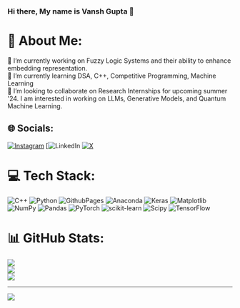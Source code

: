 ### Hi there, My name is Vansh Gupta 👋

# 💫 About Me:
🔭 I’m currently working on Fuzzy Logic Systems and their ability to enhance embedding representation.<br>🌱 I’m currently learning DSA, C++, Competitive Programming, Machine Learning<br>👯 I’m looking to collaborate on Research Internships for upcoming summer '24. I am interested in working on LLMs, Generative Models, and Quantum Machine Learning.


## 🌐 Socials:
[![Instagram](https://img.shields.io/badge/Instagram-%23E4405F.svg?logo=Instagram&logoColor=white)](https://instagram.com/_psycoplankton) [![LinkedIn](https://www.linkedin.com/in/vansh-gupta-6ba187247/) [![X](https://img.shields.io/badge/X-black.svg?logo=X&logoColor=white)](https://twitter.com/oneshhuu) 

# 💻 Tech Stack:
![C++](https://img.shields.io/badge/c++-%2300599C.svg?style=plastic&logo=c%2B%2B&logoColor=white) ![Python](https://img.shields.io/badge/python-3670A0?style=plastic&logo=python&logoColor=ffdd54) ![GithubPages](https://img.shields.io/badge/github%20pages-121013?style=plastic&logo=github&logoColor=white) ![Anaconda](https://img.shields.io/badge/Anaconda-%2344A833.svg?style=plastic&logo=anaconda&logoColor=white) ![Keras](https://img.shields.io/badge/Keras-%23D00000.svg?style=plastic&logo=Keras&logoColor=white) ![Matplotlib](https://img.shields.io/badge/Matplotlib-%23ffffff.svg?style=plastic&logo=Matplotlib&logoColor=black) ![NumPy](https://img.shields.io/badge/numpy-%23013243.svg?style=plastic&logo=numpy&logoColor=white) ![Pandas](https://img.shields.io/badge/pandas-%23150458.svg?style=plastic&logo=pandas&logoColor=white) ![PyTorch](https://img.shields.io/badge/PyTorch-%23EE4C2C.svg?style=plastic&logo=PyTorch&logoColor=white) ![scikit-learn](https://img.shields.io/badge/scikit--learn-%23F7931E.svg?style=plastic&logo=scikit-learn&logoColor=white) ![Scipy](https://img.shields.io/badge/SciPy-%230C55A5.svg?style=plastic&logo=scipy&logoColor=%white) ![TensorFlow](https://img.shields.io/badge/TensorFlow-%23FF6F00.svg?style=plastic&logo=TensorFlow&logoColor=white)
# 📊 GitHub Stats:
![](https://github-readme-stats.vercel.app/api?username=oneshhuu&theme=vue&hide_border=false&include_all_commits=false&count_private=false)<br/>
![](https://github-readme-streak-stats.herokuapp.com/?user=oneshhuu&theme=vue&hide_border=false)<br/>
![](https://github-readme-stats.vercel.app/api/top-langs/?username=oneshhuu&theme=vue&hide_border=false&include_all_commits=false&count_private=false&layout=compact)

---
[![](https://visitcount.itsvg.in/api?id=oneshhuu&icon=0&color=12)](https://visitcount.itsvg.in)

<!-- Proudly created with GPRM ( https://gprm.itsvg.in ) -->
